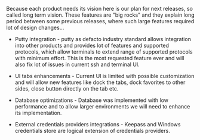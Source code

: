 Because each product needs its vision here is our plan for next releases, so called long term vision.
These features are "big rocks" and they explain long period between some previous releases, where such large features required lot of design changes...

* Putty integration - putty as defacto industry standard allows integration into other products and provides lot of features and supported protocols, which allow terminals to extend range of supported protocols with minimum effort. This is the most requested feature ever and will also fix lot of issues in current ssh and terminal UI.

* UI tabs enhancements - Current UI is limited with possible customization and will allow new features like dock the tabs, dock favorites to other sides, close button directly on the tab etc.

* Database optimizations - Database was implemented with low performance and to allow larger environments we will need to enhance its implementation.

* External credentials providers integrations - Keepass and Windows credentials store are logical extension of credentials providers.
